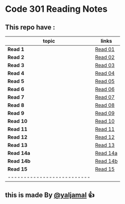 # Code 301 Reading Notes
## This repo have :



|topic  | links   |
|------ | --------|
|**Read 1** | [Read 01 ](https://yaljamal.github.io/reading-note301/read-01)|
|**Read 2** | [Read 02](https://yaljamal.github.io/reading-note301/read-01) |
|**Read 3** | [Read 03](https://yaljamal.github.io/reading-note301/read-02) |
|**Read 4** | [Read 04](https://yaljamal.github.io/reading-note301/read-01) |
|**Read 5** | [Read 05](https://yaljamal.github.io/reading-note301/read-01) |
|**Read 6** | [Read 06](https://yaljamal.github.io/reading-note301/read-01) |
|**Read 7** | [Read 07](https://yaljamal.github.io/reading-note301/read-01) |
|**Read 8** | [Read 08](https://yaljamal.github.io/reading-note301/read-01) |
|**Read 9** | [Read 09](https://yaljamal.github.io/reading-note301/read-01) |
|**Read 10** | [Read 10](https://yaljamal.github.io/reading-note301/read-01) |
|**Read 11** | [Read 11](https://yaljamal.github.io/reading-note301/read-01) |
|**Read 12** | [Read 12](https://yaljamal.github.io/reading-note301/read-01) |
|**Read 13** | [Read 13](https://yaljamal.github.io/reading-note301/read-01) |
|**Read 14a** | [Read 14a](https://yaljamal.github.io/reading-note301/read-01) |
|**Read 14b** | [Read 14b](https://yaljamal.github.io/reading-note301/read-01) |
|**Read 15** | [Read 15](https://yaljamal.github.io/reading-note301/read-01) |
|--------------------------|

## this is made By [@yaljamal](https://github.com/yaljamal) :+1: